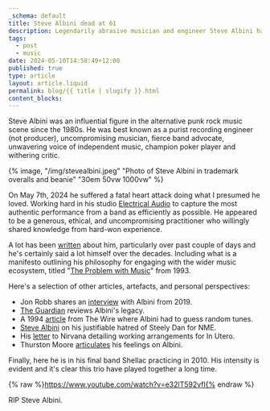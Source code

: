 ```yaml
---
_schema: default
title: Steve Albini dead at 61
description: Legendarily abrasive musician and engineer Steve Albini has died.
tags:
  - post
  - music
date: 2024-05-10T14:58:49+12:00
published: true
type: article
layout: article.liquid
permalink: blog/{{ title | slugify }}.html
content_blocks:
---
```

Steve Albini was an influential figure in the alternative punk rock music scene since the 1980s. He was best known as a purist recording engineer (not producer), uncompromising musician, fierce band advocate, unwavering voice of independent music, champion poker player and withering critic.

{% image, "/img/stevealbini.jpeg" "Photo of Steve Albini in trademark overalls and beanie" "30em 50vw 1000vw" %}

On May 7th, 2024 he suffered a fatal heart attack doing what I presumed he loved. Working hard in his studio <a href="https://www.electricalaudio.com/" title="Website for Electrical Audio" target="_blank" rel="noopener">Electrical Audio</a> to capture the most authentic performance from a band as efficiently as possible. He appeared to be a generous, ethical, and uncompromising practitioner who willingly shared knowledge from hard-won experience.

A lot has been <a href="https://duckduckgo.com/?q=steve+albini+news&amp;atb=v375-1&amp;iar=news&amp;ia=news" title="DuckDuckGo news search on Albini" target="_blank" rel="noopener">written</a> about him, particularly over past couple of days and he's certainly said a lot himself over the decades. Including what is a manifesto outlining his philosophy for engaging with the wider music ecosystem, titled "<a href="https://thebaffler.com/salvos/the-problem-with-music" title="Link to original article by Steve Albini" target="_blank" rel="noopener">The Problem with Music</a>" from 1993.

Here's a selection of other articles, artefacts, and personal perspectives:

* Jon Robb shares an <a href="https://louderthanwar.com/an-appreciation-of-steve-albini-by-john-robb-godspeed-you-the-big-black-emporer/" title="Link to Jon Robb interview" target="_blank" rel="noopener">interview</a> with Albini from 2019.
* <a href="https://www.theguardian.com/music/2023/aug/15/the-evolution-of-steve-albini-if-the-dumbest-person-is-on-your-side-youre-on-the-wrong-side" title="Evolution of Albini at The Guardian" target="_blank" rel="noopener">The Guardian</a> reviews Albini's legacy.
* A 1994 <a href="https://reader.exacteditions.com/issues/35253/page/42" title="Wire article from 1994 featuring Albini" target="_blank" rel="noopener">article</a> from The Wire where Albini had to guess random tunes.
* <a href="https://www.nme.com/news/music/steve-albini-on-why-he-hates-steely-dan-3393802" title="Albini hates Steely Dan and so do I" target="_blank" rel="noopener">Steve Albini</a> on his justifiable hatred of Steely Dan for NME.
* His <a href="https://faroutmagazine.co.uk/steve-albini-letter-to-nirvana/" title="Letter to Nirvana before agreeing to record In Utero" target="_blank" rel="noopener">letter</a> to Nirvana detailing working arrangements for In Utero.
* Thurston Moore <a href="https://www.brooklynvegan.com/thurston-moore-pens-lenthy-tribute-to-steve-albini-an-authentic-visionary-a-person-alive-with-the-delight-of-creative-impulse/" title="Thurston Moore's Albini dedication" target="_blank" rel="noopener">articulates</a> his feelings on Albini.

Finally, here he is in his final band Shellac practicing in 2010. His intensity is evident and it's clear this trio have played together a long time.

{% raw %}https://www.youtube.com/watch?v=e32lT592vfI{% endraw %}

RIP Steve Albini.